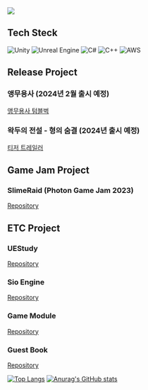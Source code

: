 <img src="https://capsule-render.vercel.app/api?type=waving&color=auto&height=300&section=header&text=ChoiWoojin&fontSize=90" />

## Tech Steck
![Unity](https://img.shields.io/badge/unity-%23000000.svg?style=for-the-badge&logo=unity&logoColor=white)
![Unreal Engine](https://img.shields.io/badge/unrealengine-%23313131.svg?style=for-the-badge&logo=unrealengine&logoColor=white)
![C#](https://img.shields.io/badge/c%23-%23239120.svg?style=for-the-badge&logo=c-sharp&logoColor=white)
![C++](https://img.shields.io/badge/c++-%2300599C.svg?style=for-the-badge&logo=c%2B%2B&logoColor=white)
![AWS](https://img.shields.io/badge/AWS-%23FF9900.svg?style=for-the-badge&logo=amazon-aws&logoColor=white)

## Release Project
### 앵무용사 (2024년 2월 출시 예정)
[앵무용사 텀블벅](https://tumblbug.com/cockatiel?ref=GNB%2F%EB%94%94%EC%A7%80%ED%84%B8%20%EA%B2%8C%EC%9E%84)

### 왁두의 전설 - 형의 숨결 (2024년 출시 예정)
[티저 트레일러](https://youtu.be/I-YIDBy38Jo)

## Game Jam Project
### SlimeRaid (Photon Game Jam 2023)
[Repository](https://github.com/UnitySio/SlimeRaid)

## ETC Project
### UEStudy
[Repository](https://github.com/UnitySio/UEStudy)
### Sio Engine
[Repository](https://github.com/UnitySio/SioEngine)
### Game Module
[Repository](https://github.com/UnitySio/GameModule)
### Guest Book
[Repository](https://github.com/UnitySio/GuestBook)

[![Top Langs](https://github-readme-stats.vercel.app/api/top-langs/?username=UnitySio&count_private=true)](https://github.com/anuraghazra/github-readme-stats)
[![Anurag's GitHub stats](https://github-readme-stats.vercel.app/api?username=UnitySio&count_private=true)](https://github.com/anuraghazra/github-readme-stats)
